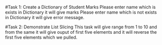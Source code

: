 #Task 1: Create a Dictionary of Student Marks
Please enter name which is exists in Dictionary it will give marks
Please enter name which is not exists in Dictionary it will give error message.

#Task 2: Demonstrate List Slicing
This task will give range from 1 to 10 
and from the same it will give ouput of first five elements 
and it will reverse the first five elements which we pulled.


